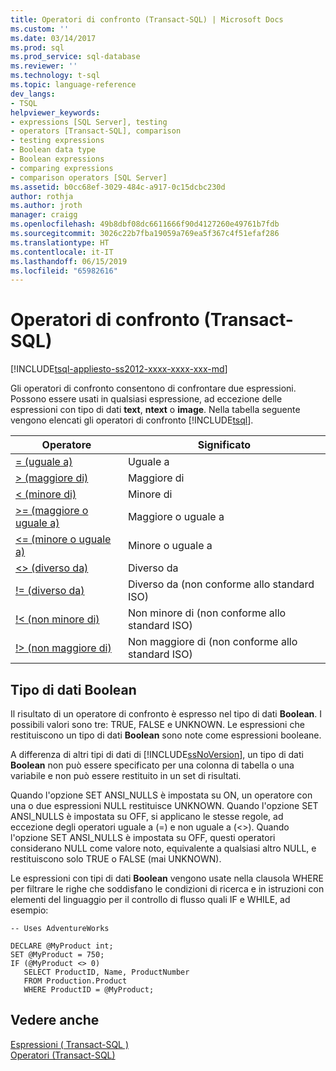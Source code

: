 ```yaml
---
title: Operatori di confronto (Transact-SQL) | Microsoft Docs
ms.custom: ''
ms.date: 03/14/2017
ms.prod: sql
ms.prod_service: sql-database
ms.reviewer: ''
ms.technology: t-sql
ms.topic: language-reference
dev_langs:
- TSQL
helpviewer_keywords:
- expressions [SQL Server], testing
- operators [Transact-SQL], comparison
- testing expressions
- Boolean data type
- Boolean expressions
- comparing expressions
- comparison operators [SQL Server]
ms.assetid: b0cc68ef-3029-484c-a917-0c15dcbc230d
author: rothja
ms.author: jroth
manager: craigg
ms.openlocfilehash: 49b8dbf08dc6611666f90d4127260e49761b7fdb
ms.sourcegitcommit: 3026c22b7fba19059a769ea5f367c4f51efaf286
ms.translationtype: HT
ms.contentlocale: it-IT
ms.lasthandoff: 06/15/2019
ms.locfileid: "65982616"
---
```

# <a name="comparison-operators-transact-sql"></a>Operatori di confronto (Transact-SQL)
[!INCLUDE[tsql-appliesto-ss2012-xxxx-xxxx-xxx-md](../../includes/tsql-appliesto-ss2012-xxxx-xxxx-xxx-md.md)]

  Gli operatori di confronto consentono di confrontare due espressioni. Possono essere usati in qualsiasi espressione, ad eccezione delle espressioni con tipo di dati **text**, **ntext** o **image**. Nella tabella seguente vengono elencati gli operatori di confronto [!INCLUDE[tsql](../../includes/tsql-md.md)].  
  
|Operatore|Significato|  
|--------------|-------------|  
|[= (uguale a)](../../t-sql/language-elements/equals-transact-sql.md)|Uguale a|  
|[> (maggiore di)](../../t-sql/language-elements/greater-than-transact-sql.md)|Maggiore di|  
|[< (minore di)](../../t-sql/language-elements/less-than-transact-sql.md)|Minore di|  
|[>= (maggiore o uguale a)](../../t-sql/language-elements/greater-than-or-equal-to-transact-sql.md)|Maggiore o uguale a|  
|[<= (minore o uguale a)](../../t-sql/language-elements/less-than-or-equal-to-transact-sql.md)|Minore o uguale a|  
|[<> (diverso da)](../../t-sql/language-elements/not-equal-to-transact-sql-traditional.md)|Diverso da|  
|[\!= (diverso da)](../../t-sql/language-elements/not-equal-to-transact-sql-exclamation.md)|Diverso da (non conforme allo standard ISO)|  
|[\!< (non minore di)](../../t-sql/language-elements/not-less-than-transact-sql.md)|Non minore di (non conforme allo standard ISO)|  
|[\!> (non maggiore di)](../../t-sql/language-elements/not-greater-than-transact-sql.md)|Non maggiore di (non conforme allo standard ISO)|  
  
## <a name="boolean-data-type"></a>Tipo di dati Boolean  
 Il risultato di un operatore di confronto è espresso nel tipo di dati **Boolean**. I possibili valori sono tre: TRUE, FALSE e UNKNOWN. Le espressioni che restituiscono un tipo di dati **Boolean** sono note come espressioni booleane.  
  
 A differenza di altri tipi di dati di [!INCLUDE[ssNoVersion](../../includes/ssnoversion-md.md)], un tipo di dati **Boolean** non può essere specificato per una colonna di tabella o una variabile e non può essere restituito in un set di risultati.  
  
 Quando l'opzione SET ANSI_NULLS è impostata su ON, un operatore con una o due espressioni NULL restituisce UNKNOWN. Quando l'opzione SET ANSI_NULLS è impostata su OFF, si applicano le stesse regole, ad eccezione degli operatori uguale a (=) e non uguale a (<>). Quando l'opzione SET ANSI_NULLS è impostata su OFF, questi operatori considerano NULL come valore noto, equivalente a qualsiasi altro NULL, e restituiscono solo TRUE o FALSE (mai UNKNOWN).  
  
 Le espressioni con tipi di dati **Boolean** vengono usate nella clausola WHERE per filtrare le righe che soddisfano le condizioni di ricerca e in istruzioni con elementi del linguaggio per il controllo di flusso quali IF e WHILE, ad esempio:  
  
```  
-- Uses AdventureWorks  
  
DECLARE @MyProduct int;  
SET @MyProduct = 750;  
IF (@MyProduct <> 0)  
   SELECT ProductID, Name, ProductNumber  
   FROM Production.Product  
   WHERE ProductID = @MyProduct;  
```  
  
## <a name="see-also"></a>Vedere anche  
 [Espressioni &#40; Transact-SQL &#41;](../../t-sql/language-elements/expressions-transact-sql.md)  
 [Operatori &#40;Transact-SQL&#41;](../../t-sql/language-elements/operators-transact-sql.md)  
  
  
